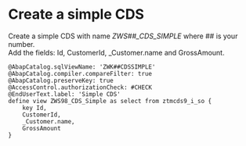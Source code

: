 # Create a simple CDS
Create a simple CDS with name *ZWS##_CDS_SIMPLE* where ## is your number.</br>
Add the fields: Id, CustomerId, _Customer.name and GrossAmount.</br>
```
@AbapCatalog.sqlViewName: 'ZWK##CDSSIMPLE'
@AbapCatalog.compiler.compareFilter: true
@AbapCatalog.preserveKey: true
@AccessControl.authorizationCheck: #CHECK
@EndUserText.label: 'Simple CDS'
define view ZWS98_CDS_Simple as select from ztmcds9_i_so {
    key Id,
    CustomerId,
    _Customer.name,
    GrossAmount
}
```
